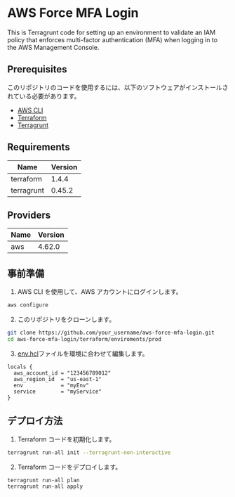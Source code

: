 # AWS Force MFA Login

This is Terragrunt code for setting up an environment to validate an IAM policy that enforces multi-factor authentication (MFA) when logging in to the AWS Management Console.

## Prerequisites

このリポジトリのコードを使用するには、以下のソフトウェアがインストールされている必要があります。

- [AWS CLI](https://aws.amazon.com/cli/)
- [Terraform](https://developer.hashicorp.com/terraform/downloads)
- [Terragrunt](https://terragrunt.gruntwork.io/docs/getting-started/install/)

## Requirements

| Name       | Version |
| ---------- | ------- |
| terraform  | 1.4.4   |
| terragrunt | 0.45.2  |

## Providers

| Name | Version |
| ---- | ------- |
| aws  | 4.62.0  |

## 事前準備

1. AWS CLI を使用して、AWS アカウントにログインします。

```bash
aws configure
```

2. このリポジトリをクローンします。

```bash
git clone https://github.com/your_username/aws-force-mfa-login.git
cd aws-force-mfa-login/terraform/enviroments/prod
```

3. [env.hcl](terraform/environments/prod/env.hcl)ファイルを環境に合わせて編集します。

```hcl
locals {
  aws_account_id = "123456789012"
  aws_region_id  = "us-east-1"
  env            = "myEnv"
  service        = "myService"
}
```

## デプロイ方法

1. Terraform コードを初期化します。

```bash
terragrunt run-all init --terragrunt-non-interactive
```

2. Terraform コードをデプロイします。

```bash
terragrunt run-all plan
terragrunt run-all apply
```
